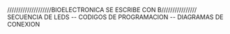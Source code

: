 ////////////////////BIOELECTRONICA SE ESCRIBE CON B////////////////
 SECUENCIA DE LEDS
-- CODIGOS DE PROGRAMACION 
-- DIAGRAMAS DE CONEXION
